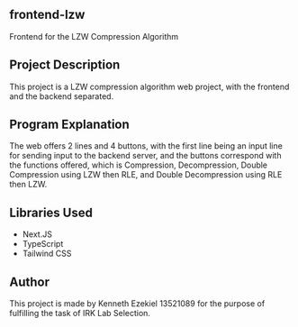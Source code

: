 ## frontend-lzw

Frontend for the LZW Compression Algorithm

## Project Description

This project is a LZW compression algorithm web project, with the frontend and the backend separated.

## Program Explanation

The web offers 2 lines and 4 buttons, with the first line being an input line for sending input to the backend server, and the buttons correspond with the functions offered, which is Compression, Decompression, Double Compression using LZW then RLE, and Double Decompression using RLE then LZW.

## Libraries Used

- Next.JS
- TypeScript
- Tailwind CSS

## Author

This project is made by Kenneth Ezekiel 13521089 for the purpose of fulfilling the task of IRK Lab Selection.
